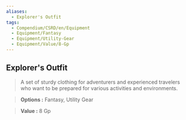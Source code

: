 ```yaml
---
aliases:
  - Explorer's Outfit
tags:
  - Compendium/CSRD/en/Equipment
  - Equipment/Fantasy
  - Equipment/Utility-Gear
  - Equipment/Value/8-Gp
---
```

  
    
## Explorer's Outfit    
    
>A set of sturdy clothing for adventurers and experienced travelers who want to be prepared for various activities and environments.    
> **Options :** Fantasy, Utility Gear    
> **Value :** 8 Gp